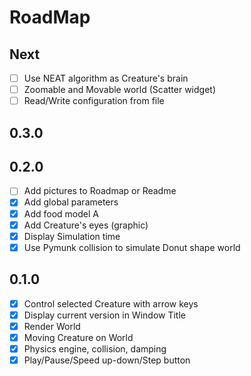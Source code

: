 # RoadMap

## Next

- [ ] Use NEAT algorithm as Creature's brain
- [ ] Zoomable and Movable world (Scatter widget)
- [ ] Read/Write configuration from file

## 0.3.0

## 0.2.0

- [ ] Add pictures to Roadmap or Readme
- [x] Add global parameters
- [x] Add food model A
- [x] Add Creature's eyes (graphic)
- [x] Display Simulation time
- [x] Use Pymunk collision to simulate Donut shape world

## 0.1.0

- [x] Control selected Creature with arrow keys
- [x] Display current version in Window Title
- [x] Render World
- [x] Moving Creature on World
- [x] Physics engine, collision, damping
- [x] Play/Pause/Speed up-down/Step button

